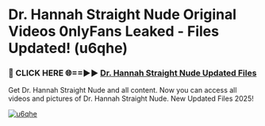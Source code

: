 # Dr. Hannah Straight Nude Original Videos 0nlyFans Leaked - Files Updated! (u6qhe)

<h3>🔴 CLICK HERE 🌐==►► <a href="https://tinyurl.com/y5r63du9" rel="nofollow">Dr. Hannah Straight Nude Updated Files</a></h3>

Get Dr. Hannah Straight Nude and all content. Now you can access all videos and pictures of Dr. Hannah Straight Nude. New Updated Files 2025!

[![u6qhe](https://i.imgur.com/UVo9nyh.gif)](https://tinyurl.com/y5r63du9)